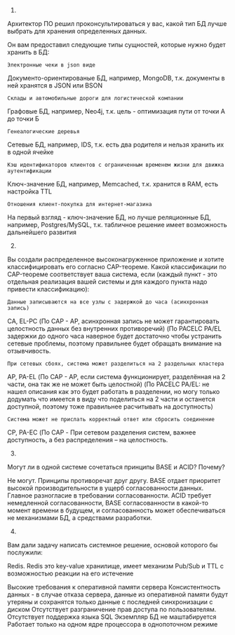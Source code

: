 1.

Архитектор ПО решил проконсультироваться у вас, какой тип БД лучше выбрать для хранения определенных данных.

Он вам предоставил следующие типы сущностей, которые нужно будет хранить в БД:


    Электронные чеки в json виде

Документо-ориентированые БД, например, MongoDB, т.к. документы в ней хранятся в JSON или BSON



    Склады и автомобильные дороги для логистической компании

Графовые БД, например, Neo4j, т.к. цель - оптимизация пути от точки А до точки Б



    Генеалогические деревья

Сетевые БД, например, IDS, т.к. есть два родителя и нельзя хранить их в одной ячейке



    Кэш идентификаторов клиентов с ограниченным временем жизни для движка аутентификации

Ключ-значение БД, например, Memcached, т.к. хранится в RAM, есть настройка TTL



    Отношения клиент-покупка для интернет-магазина

На первый взгляд - ключ-значение БД, но лучше реляционные БД, например, Postgres/MySQL, т.к. табличное решение имеет
возможность дальнейшего развития


2.
Вы создали распределенное высоконагруженное приложение и хотите классифицировать его согласно CAP-теореме. Какой классификации по CAP-теореме соответствует ваша система, если (каждый пункт - это отдельная реализация вашей системы и для каждого пункта надо привести классификацию):



    Данные записываются на все узлы с задержкой до часа (асинхронная запись)

CA, EL-PC
(По CAP - AP, асинхронная запись не может гарантировать целостность данных без внутренних противоречий)
(По PACELC PA/EL задержки до одного часа наверное будет достаточно чтобы устранить сетевые проблемы, поэтому правильнее будет обращать внимание на  отзывчивость.


    При сетевых сбоях, система может разделиться на 2 раздельных кластера

AP, PA-EL
(По CAP  - AP, если система функционирует, разделённая на 2 части, она так же не может быть целостной)
(По PACELC  PA/EL: не нашел описания как это будет работать в разделении, но могу только додумать что имеется в виду что поделиться на 2 части и останется доступной, поэтому тоже правильнее расчитывать на доступность)


    Система может не прислать корректный ответ или сбросить соединение

CP, PA-EC
(По CAP - При сетевом разделения систем, важнее доступность, а без распределения – на целостность.


3.
Могут ли в одной системе сочетаться принципы BASE и ACID? Почему?

Не могут. Принципы противоречат друг другу. BASE отдает приоритет высокой производительности в ущерб согласованности данных.
Главное разногласие в требовании согласованности.
ACID требует немедленной согласованности, BASE согласованности в какой-то момент времени в будущем, и согласованность
может обеспечиваться не механизмами БД, а средствами разработки.

4.

Вам дали задачу написать системное решение, основой которого бы послужили:

Redis. Redis это key-value хранилище, имеет механизм Pub/Sub и TTL с возможностью реакции на его истечение

Высокие требования к оперативной памяти сервера
Консистентность данных - в случае отказа сервера, данные из оперативной памяти будут утеряны и сохранятся только данные с последней синхронизации с диском
Отсутствует разграничение прав доступа по пользователям.
Отсутствует поддержка языка SQL
Экземпляр БД не маштабируется
Работает только на одном ядре процессора в однопоточном режиме
